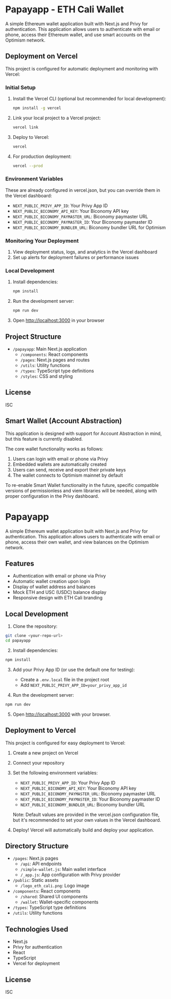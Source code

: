# Papayapp - ETH Cali Wallet

A simple Ethereum wallet application built with Next.js and Privy for authentication. This application allows users to authenticate with email or phone, access their Ethereum wallet, and use smart accounts on the Optimism network.

## Deployment on Vercel

This project is configured for automatic deployment and monitoring with Vercel:

### Initial Setup

1. Install the Vercel CLI (optional but recommended for local development):
   ```bash
   npm install -g vercel
   ```

2. Link your local project to a Vercel project:
   ```bash
   vercel link
   ```

3. Deploy to Vercel:
   ```bash
   vercel
   ```

4. For production deployment:
   ```bash
   vercel --prod
   ```

### Environment Variables

These are already configured in vercel.json, but you can override them in the Vercel dashboard:

- `NEXT_PUBLIC_PRIVY_APP_ID`: Your Privy App ID
- `NEXT_PUBLIC_BICONOMY_API_KEY`: Your Biconomy API key
- `NEXT_PUBLIC_BICONOMY_PAYMASTER_URL`: Biconomy paymaster URL
- `NEXT_PUBLIC_BICONOMY_PAYMASTER_ID`: Your Biconomy paymaster ID
- `NEXT_PUBLIC_BICONOMY_BUNDLER_URL`: Biconomy bundler URL for Optimism

### Monitoring Your Deployment

1. View deployment status, logs, and analytics in the Vercel dashboard
2. Set up alerts for deployment failures or performance issues

### Local Development

1. Install dependencies:
   ```bash
   npm install
   ```

2. Run the development server:
   ```bash
   npm run dev
   ```

3. Open [http://localhost:3000](http://localhost:3000) in your browser

## Project Structure

- `/papayapp`: Main Next.js application
  - `/components`: React components
  - `/pages`: Next.js pages and routes
  - `/utils`: Utility functions
  - `/types`: TypeScript type definitions
  - `/styles`: CSS and styling

## License

ISC 

## Smart Wallet (Account Abstraction)

This application is designed with support for Account Abstraction in mind, but this feature is currently disabled. 

The core wallet functionality works as follows:
1. Users can login with email or phone via Privy
2. Embedded wallets are automatically created
3. Users can send, receive and export their private keys
4. The wallet connects to Optimism mainnet by default

To re-enable Smart Wallet functionality in the future, specific compatible versions of permissionless and viem libraries will be needed, along with proper configuration in the Privy dashboard.

# Papayapp

A simple Ethereum wallet application built with Next.js and Privy for authentication. This application allows users to authenticate with email or phone, access their own wallet, and view balances on the Optimism network.

## Features

- Authentication with email or phone via Privy
- Automatic wallet creation upon login
- Display of wallet address and balances
- Mock ETH and USC (USDC) balance display
- Responsive design with ETH Cali branding

## Local Development

1. Clone the repository:
```bash
git clone <your-repo-url>
cd papayapp
```

2. Install dependencies:
```bash
npm install
```

3. Add your Privy App ID (or use the default one for testing):
   - Create a `.env.local` file in the project root
   - Add `NEXT_PUBLIC_PRIVY_APP_ID=your_privy_app_id`

4. Run the development server:
```bash
npm run dev
```

5. Open [http://localhost:3000](http://localhost:3000) with your browser.

## Deployment to Vercel

This project is configured for easy deployment to Vercel:

1. Create a new project on Vercel
2. Connect your repository
3. Set the following environment variables:
   - `NEXT_PUBLIC_PRIVY_APP_ID`: Your Privy App ID
   - `NEXT_PUBLIC_BICONOMY_API_KEY`: Your Biconomy API key
   - `NEXT_PUBLIC_BICONOMY_PAYMASTER_URL`: Biconomy paymaster URL
   - `NEXT_PUBLIC_BICONOMY_PAYMASTER_ID`: Your Biconomy paymaster ID
   - `NEXT_PUBLIC_BICONOMY_BUNDLER_URL`: Biconomy bundler URL

   Note: Default values are provided in the vercel.json configuration file, but it's recommended to set your own values in the Vercel dashboard.

4. Deploy! Vercel will automatically build and deploy your application.

## Directory Structure

- `/pages`: Next.js pages
  - `/api`: API endpoints
  - `/simple-wallet.js`: Main wallet interface
  - `/_app.js`: App configuration with Privy provider
- `/public`: Static assets
  - `/logo_eth_cali.png`: Logo image
- `/components`: React components
  - `/shared`: Shared UI components
  - `/wallet`: Wallet-specific components
- `/types`: TypeScript type definitions
- `/utils`: Utility functions

## Technologies Used

- Next.js
- Privy for authentication
- React
- TypeScript
- Vercel for deployment

## License

ISC 
